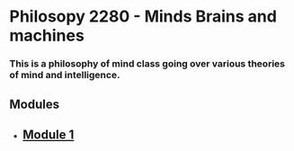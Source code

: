 # Philosopy 2280 - Minds Brains and machines
### This is a philosophy of mind class going over various theories of mind and intelligence. 

## Modules
- ## [Module 1](./module1.md)